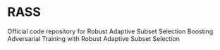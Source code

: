 # RASS
Official code repository for Robust Adaptive Subset Selection
Boosting Adversarial Training with Robust Adaptive Subset Selection
